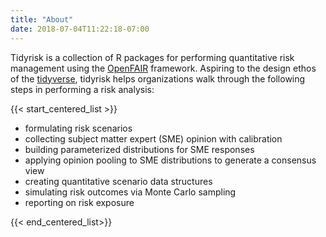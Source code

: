```yaml
---
title: "About"
date: 2018-07-04T11:22:18-07:00
---
```


Tidyrisk is a collection of R packages for performing quantitative risk 
management using the [OpenFAIR](https://publications.opengroup.org/c13g)
framework. Aspiring to the design ethos of the [tidyverse](https://tidyverse.org), 
tidyrisk helps organizations walk through the following steps in performing a risk analysis:

{{< start_centered_list >}}

-  formulating risk scenarios
-  collecting subject matter expert (SME) opinion with calibration
-  building parameterized distributions for SME responses
-  applying opinion pooling to SME distributions to generate a consensus view
-  creating quantitative scenario data structures
-  simulating risk outcomes via Monte Carlo sampling
-  reporting on risk exposure

{{< end_centered_list>}}
